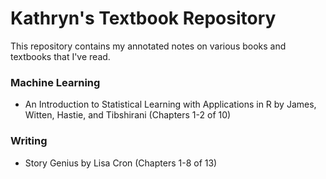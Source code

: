 # Kathryn's Textbook Repository

This repository contains my annotated notes on various books and textbooks that I've read.

### Machine Learning
* An Introduction to Statistical Learning with Applications in R by James, Witten, Hastie, and Tibshirani (Chapters 1-2 of 10)

### Writing
* Story Genius by Lisa Cron (Chapters 1-8 of 13)
